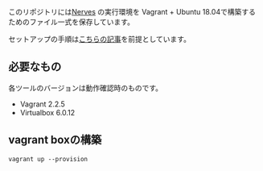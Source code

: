 このリポジトリには[Nerves](https://nerves-project.org/) の実行環境を Vagrant + Ubuntu 18.04で構築するためのファイル一式を保存しています。

セットアップの手順は[こちらの記事](https://qiita.com/takasehideki/items/88dda57758051d45fcf9)を前提としています。

## 必要なもの

各ツールのバージョンは動作確認時のものです。

- Vagrant 2.2.5
- Virtualbox 6.0.12

## vagrant boxの構築

```
vagrant up --provision
```